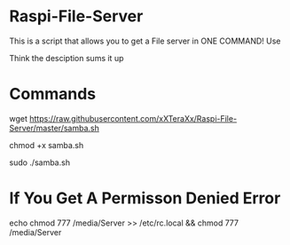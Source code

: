 # Raspi-File-Server
This is a script that allows you to get a File server in ONE COMMAND! Use 

Think the desciption sums it up

# Commands


wget https://raw.githubusercontent.com/xXTeraXx/Raspi-File-Server/master/samba.sh 
 
chmod +x samba.sh

sudo ./samba.sh

# If You Get A Permisson Denied Error

echo chmod 777 /media/Server >> /etc/rc.local && chmod 777 /media/Server
